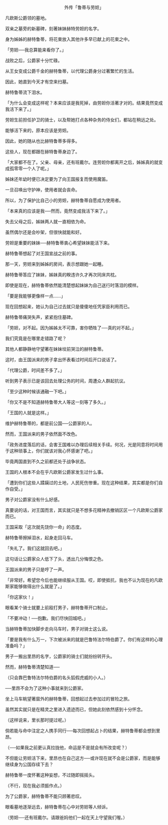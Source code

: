 <p align="center">外传「鲁蒂与劳妲」</p>

凡欧斯公爵领的墓地。

双亲之墓旁的新墓碑，刻著妹妹赫特劳妲的名字。

身为姊姊的赫特鲁蒂，将花束放入其他许多早已献上的花束之中。

「劳妲──我总算能来看你了。」

战败之后，公爵家十分忙碌。

从王女变成公爵千金的赫特鲁蒂，以代理公爵身分过著繁忙的生活。

因此，她直到今天才有空来扫墓。

赫特鲁蒂流下泪水。

「为什么会变成这样呢？本来应该是我死掉，由劳妲你活著才对的。结果竟然变成我活下来了。」

劳妲生前担任护卫的骑士，以及帮她打点各种杂务的侍女们，都站在稍远之处。

能够活下来的，原本应该是劳妲。

因此，她的随从也比赫特鲁蒂多得多。

这些人，现在都跟在赫特鲁蒂身边了。

「大家都不在了。父亲、母亲，还有班戴尔。连劳妲你都离开之后，姊姊真的就变成孤零零一个人了呢。」

姊妹还年幼时便已决定要为了向王国报复而使用魔笛。

一旦召唤出守护神，使用者就会丧命。

所以，为了保护比自己小的劳妲，赫特鲁蒂自愿成为使用者。

「本来真的应该是我──然而，竟然变成我活下来了。」

失去父母之后，姊妹两人就一直相依为命。

虽然偶尔还是会吵架，但很快就能和好。

劳妲是重要的妹妹──赫特鲁蒂衷心希望妹妹能活下来。

赫特鲁蒂想起了对王国宣战之前的事。

那一天，劳妲来到姊姊的房间，表示想跟她一起睡。

赫特鲁蒂答应了妹妹，姊妹真的睽违许久才再次同床共枕。

即使是现在，赫特鲁蒂依然能清楚想起妹妹为自己送行时落泪的模样。

「要是我能够更像样一点……」

现在回想起来，她认为自己过去就只是傻傻地任凭家臣利用而已。

赫特鲁蒂痛哭失声，紧紧抱住墓碑。

「劳妲，对不起。因为姊姊太不可靠，害你牺牲了──真的对不起。」

我们究竟是在哪里走错路了呢？

其他人都静静地守望著在妹妹坟前哭泣的赫特鲁蒂。

这时，由王国派来的男子拿出怀表看过时间后开口说话了。

「代理公爵，时间差不多了。」

听到男子表示已是该回去处理公务的时间，周遭众人群起抗议。

「至少这种时候该通融一下吧。」

「你又不是不知道赫特鲁蒂大人等这一刻等了多久。」

「王国的人就是这样。」

维护赫特鲁蒂的，都是前公国──公爵家的人。

然而，王国派来的男子依然面不改色。

「政务进度落后的话，会害王国难以办理后续相关手续。何况，光是同意将时间用于这种琐事上，你们就该对我心怀感谢了吧。」

毕竟两国直到不久之前都还处于战争状态。

王国的人根本不会在乎凡欧斯公爵家发生过什么事。

「遭到你们这些人蹂躏过的土地，人民死伤惨重。现在这种结果，其实都是你们自作自受。」

男子对公爵家没有什么好感。

真要说的话，对王国而言，其实就只是不想多花精神去撤销区区一个凡欧斯公爵家而已。

王国采取「这次就先饶你一命」的态度。

赫特鲁蒂擦掉泪水，起身走回马车。

「失礼了。我们这就回去吧。」

这句话让公爵家众人低下了头，透出几分悔恨之色。

王国派来的男子只是哼了一声。

「非常好。希望您今后也能继续服从王国。哎，即使抵抗，我也不认为现在的凡欧斯家能够做得出什么就是了。」

「你这家伙！」

眼看某个骑士就要上前殴打男子，赫特鲁蒂开口制止。

「不要冲动！──抱歉。我们尽快回城吧。」

当赫特鲁蒂加快脚步走向马车时，男子对骑士这么说。

「要是我有什么万一，下次被派来的就是巴鲁特法尔特伯爵了。你们有这样的心理准备吗？」

男子一搬出里昂的名字，公爵家的骑士们就纷纷转开头。

然而，赫特鲁蒂清楚知道──

（只会靠巴鲁特法尔特伯爵的名头狐假虎威的小人。）

──里昂不会为了这种小事就来到公爵家。

坐上马车眺望著窗外的赫特鲁蒂，回想起过去参加过的冒险之旅。

虽然其实就只是在精灵之里进入遗迹而已，但她此刻依然感到十分怀念。

（这样说来，里长那时提过呢。）

倘若能与命中注定之人携手同行──每次回想起占卜的结果，赫特鲁蒂都会想到里昂。

（──如果我之前更认真拉拢他，命运是不是就会有所改变呢？）

不但能让劳妲活下来，里昂也在自己这方──或许现在就不会是公爵家，而是能够继续身为公国存续下去？

赫特鲁蒂一度怀著这种妄想，不过随即摇摇头。

（不行，现在我必须振作点。）

为了公爵家，赫特鲁蒂不能只顾著悲叹。

眼看墓地逐渐远去，赫特鲁蒂在心中对劳妲等人倾诉。

（劳妲──还有班戴尔。请跟爸妈他们一起在天上守望我们喔。）

